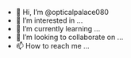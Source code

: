 - 👋 Hi, I’m @opticalpalace080
- 👀 I’m interested in ...
- 🌱 I’m currently learning ...
- 💞️ I’m looking to collaborate on ...
- 📫 How to reach me ...

<!---
opticalpalace080/opticalpalace080 is a ✨ special ✨ repository because its `README.md` (this file) appears on your GitHub profile.
You can click the Preview link to take a look at your changes.
--->

